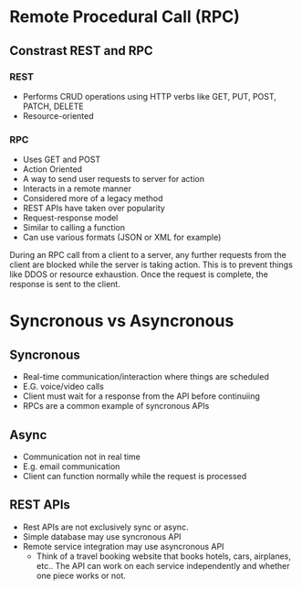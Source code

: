 # Remote Procedural Call (RPC)
## Constrast REST and RPC
### REST
- Performs CRUD operations using HTTP verbs like GET, PUT, POST, PATCH, DELETE
- Resource-oriented

### RPC
- Uses GET and POST 
- Action Oriented
- A way to send user requests to server for action
- Interacts in a remote manner
- Considered more of a legacy method
- REST APIs have taken over popularity
- Request-response model
- Similar to calling a function
- Can use various formats (JSON or XML for example)

During an RPC call from a client to a server, any further requests from the client are blocked while the server is taking action.  This is to prevent things like DDOS or resource exhaustion.  Once the request is complete, the response is sent to the client.


# Syncronous vs Asyncronous
## Syncronous
- Real-time communication/interaction where things are scheduled
- E.G. voice/video calls
- Client must wait for a response from the API before continuiing
- RPCs are a common example of syncronous APIs

## Async
- Communication not in real time
- E.g. email communication
- Client can function normally while the request is processed

## REST APIs
- Rest APIs are not exclusively sync or async.
- Simple database may use syncronous API
- Remote service integration may use asyncronous API
	- Think of a travel booking website that books hotels, cars, airplanes, etc.. The API can work on each service independently and whether one piece works or not.
